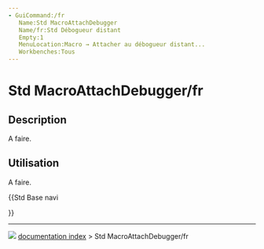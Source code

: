 ```yaml
---
- GuiCommand:/fr
   Name:Std MacroAttachDebugger
   Name/fr:Std Débogueur distant
   Empty:1
   MenuLocation:Macro → Attacher au débogueur distant...
   Workbenches:Tous
---
```


# Std MacroAttachDebugger/fr

## Description

A faire.

## Utilisation

A faire.





{{Std Base navi

}}



---
![](images/Button_right.svg) [documentation index](../README.md) > Std MacroAttachDebugger/fr
